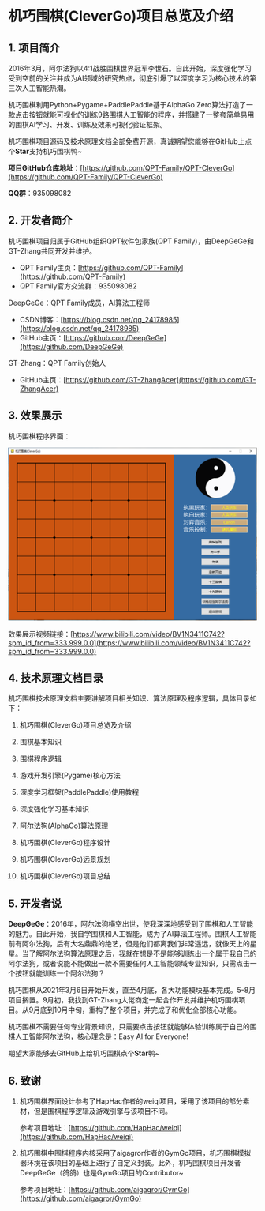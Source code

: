 # 机巧围棋(CleverGo)项目总览及介绍

## 1. 项目简介

2016年3月，阿尔法狗以4:1战胜围棋世界冠军李世石。自此开始，深度强化学习受到空前的关注并成为AI领域的研究热点，彻底引爆了以深度学习为核心技术的第三次人工智能热潮。

机巧围棋利用Python+Pygame+PaddlePaddle基于AlphaGo Zero算法打造了一款点击按钮就能可视化的训练9路围棋人工智能的程序，并搭建了一整套简单易用的围棋AI学习、开发、训练及效果可视化验证框架。

机巧围棋项目源码及技术原理文档全部免费开源，真诚期望您能够在GitHub上点个**Star**支持机巧围棋鸭~

**项目GitHub仓库地址**：[https://github.com/QPT-Family/QPT-CleverGo](https://github.com/QPT-Family/QPT-CleverGo)

**QQ群**：935098082



## 2. 开发者简介

机巧围棋项目归属于GitHub组织QPT软件包家族(QPT Family)，由DeepGeGe和GT-Zhang共同开发并维护。

- QPT Family主页：[https://github.com/QPT-Family](https://github.com/QPT-Family)
- QPT Family官方交流群：935098082

DeepGeGe：QPT Family成员，AI算法工程师

- CSDN博客：[https://blog.csdn.net/qq_24178985](https://blog.csdn.net/qq_24178985)
- GitHub主页：[https://github.com/DeepGeGe](https://github.com/DeepGeGe)

GT-Zhang：QPT Family创始人

- GitHub主页：[https://github.com/GT-ZhangAcer](https://github.com/GT-ZhangAcer)



## 3. 效果展示

机巧围棋程序界面：

![1_1](https://github.com/QPT-Family/QPT-CleverGo/blob/main/pictures/1_1.png)

效果展示视频链接：[https://www.bilibili.com/video/BV1N3411C742?spm_id_from=333.999.0.0](https://www.bilibili.com/video/BV1N3411C742?spm_id_from=333.999.0.0)



## 4. 技术原理文档目录

机巧围棋技术原理文档主要讲解项目相关知识、算法原理及程序逻辑，具体目录如下：

1. 机巧围棋(CleverGo)项目总览及介绍
2. 围棋基本知识
3. 围棋程序逻辑
4. 游戏开发引擎(Pygame)核心方法
5. 深度学习框架(PaddlePaddle)使用教程
6. 深度强化学习基本知识
7. 阿尔法狗(AlphaGo)算法原理

8. 机巧围棋(CleverGo)程序设计
9. 机巧围棋(CleverGo)远景规划
10. 机巧围棋(CleverGo)项目总结



## 5. 开发者说

**DeepGeGe**：2016年，阿尔法狗横空出世，使我深深地感受到了围棋和人工智能的魅力。自此开始，我自学围棋和人工智能，成为了AI算法工程师。围棋人工智能前有阿尔法狗，后有大名鼎鼎的绝艺，但是他们都离我们非常遥远，就像天上的星星。当了解阿尔法狗算法原理之后，我就在想是不是能够训练出一个属于我自己的阿尔法狗，或者说能不能做出一款不需要任何人工智能领域专业知识，只需点击一个按钮就能训练一个阿尔法狗？

机巧围棋从2021年3月6日开始开发，直至4月底，各大功能模块基本完成。5-8月项目搁置。9月初，我找到GT-Zhang大佬商定一起合作开发并维护机巧围棋项目。从9月底到10月中旬，重构了整个项目，并完成了和优化全部核心功能。

机巧围棋不需要任何专业背景知识，只需要点击按钮就能够体验训练属于自己的围棋人工智能阿尔法狗，核心理念是：Easy AI for Everyone! 

期望大家能够去GitHub上给机巧围棋点个**Star**鸭~



## 6. 致谢

1. 机巧围棋界面设计参考了HapHac作者的weiqi项目，采用了该项目的部分素材，但是围棋程序逻辑及游戏引擎与该项目不同。

   参考项目地址：[https://github.com/HapHac/weiqi](https://github.com/HapHac/weiqi)

2. 机巧围棋中围棋程序内核采用了aigagror作者的GymGo项目，机巧围棋模拟器环境在该项目的基础上进行了自定义封装。此外，机巧围棋项目开发者DeepGeGe（鸽鸽）也是GymGo项目的Contributor~

   参考项目地址：[https://github.com/aigagror/GymGo](https://github.com/aigagror/GymGo)
